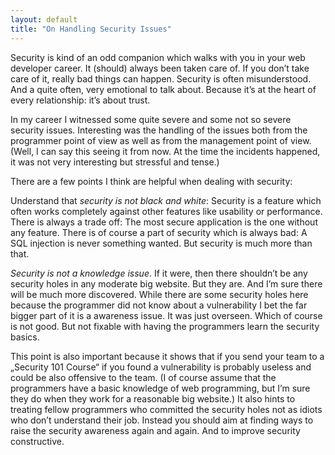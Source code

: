 ```yaml
---
layout: default
title: "On Handling Security Issues"
---
```


Security is kind of an odd companion which walks with you in your web developer career. It (should) always been taken care of. If you don’t take care of it, really bad things can happen. Security is often misunderstood. And a quite often, very emotional to talk about. Because it’s at the heart of every relationship: it’s about trust.

In my career I witnessed some quite severe and some not so severe security issues. Interesting was the handling of the issues both from the programmer point of view as well as from the management point of view. (Well, I can say this seeing it from now. At the time the incidents happened, it was not very interesting but stressful and tense.)

There are a few points I think are helpful when dealing with security:

Understand that *security is not black and white*: Security is a feature which often works completely against other features like usability or performance. There is always a trade off: The most secure application is the one without any feature. There is of course a part of security which is always bad: A SQL injection is never something wanted. But security is much more than that.

*Security is not a knowledge issue*. If it were, then there shouldn’t be any security holes in any moderate big website. But they are. And I’m sure there will be much more discovered. While there are some security holes here because the programmer did not know about a vulnerability I bet the far bigger part of it is a awareness issue. It was just overseen. Which of course is not good. But not fixable with having the programmers learn the security basics.

This point is also important because it shows that if you send your team to a „Security 101 Course“ if you found a vulnerability is probably useless and could be also offensive to the team. (I of course assume that the programmers have a basic knowledge of web programming, but I’m sure they do when they work for a reasonable big website.) It also hints to treating fellow programmers who committed the security holes not as idiots who don’t understand their job. Instead you should aim at finding ways to raise the security awareness again and again. And to improve security constructive.



